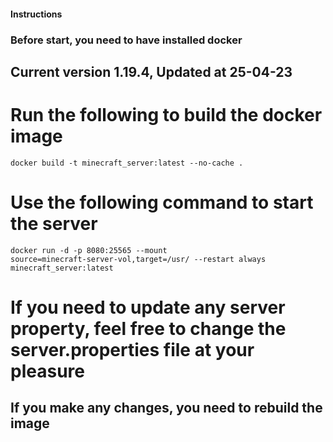 #### Instructions
### Before start, you need to have installed docker
## Current version 1.19.4, Updated at 25-04-23
# Run the following to build the docker image
<code>docker build -t minecraft_server:latest --no-cache .</code>

# Use the following command to start the server
<code>docker run -d -p 8080:25565 --mount source=minecraft-server-vol,target=/usr/ --restart always minecraft_server:latest</code>

# If you need to update any server property, feel free to change the server.properties file at your pleasure
## If you make any changes, you need to rebuild the image